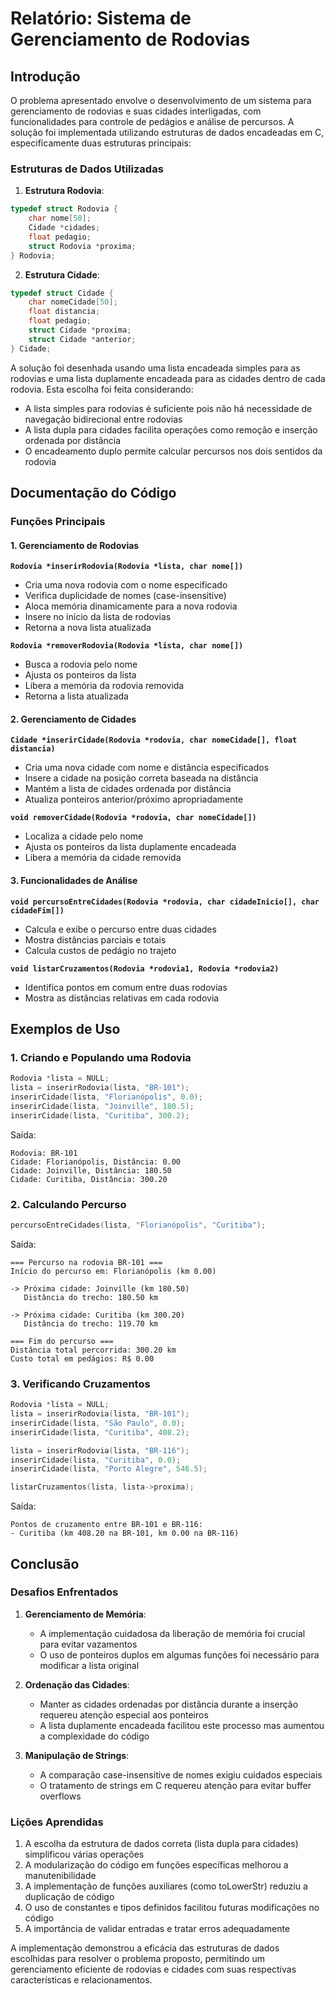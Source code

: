 # Relatório: Sistema de Gerenciamento de Rodovias

## Introdução

O problema apresentado envolve o desenvolvimento de um sistema para gerenciamento de rodovias e suas cidades interligadas, com funcionalidades para controle de pedágios e análise de percursos. A solução foi implementada utilizando estruturas de dados encadeadas em C, especificamente duas estruturas principais:

### Estruturas de Dados Utilizadas

1. **Estrutura Rodovia**:
```c
typedef struct Rodovia {
    char nome[50];
    Cidade *cidades;
    float pedagio;
    struct Rodovia *proxima;
} Rodovia;
```

2. **Estrutura Cidade**:
```c
typedef struct Cidade {
    char nomeCidade[50];
    float distancia;
    float pedagio;
    struct Cidade *proxima;
    struct Cidade *anterior;
} Cidade;
```

A solução foi desenhada usando uma lista encadeada simples para as rodovias e uma lista duplamente encadeada para as cidades dentro de cada rodovia. Esta escolha foi feita considerando:

- A lista simples para rodovias é suficiente pois não há necessidade de navegação bidirecional entre rodovias
- A lista dupla para cidades facilita operações como remoção e inserção ordenada por distância
- O encadeamento duplo permite calcular percursos nos dois sentidos da rodovia

## Documentação do Código

### Funções Principais

#### 1. Gerenciamento de Rodovias

**`Rodovia *inserirRodovia(Rodovia *lista, char nome[])`**
- Cria uma nova rodovia com o nome especificado
- Verifica duplicidade de nomes (case-insensitive)
- Aloca memória dinamicamente para a nova rodovia
- Insere no início da lista de rodovias
- Retorna a nova lista atualizada

**`Rodovia *removerRodovia(Rodovia *lista, char nome[])`**
- Busca a rodovia pelo nome
- Ajusta os ponteiros da lista
- Libera a memória da rodovia removida
- Retorna a lista atualizada

#### 2. Gerenciamento de Cidades

**`Cidade *inserirCidade(Rodovia *rodovia, char nomeCidade[], float distancia)`**
- Cria uma nova cidade com nome e distância especificados
- Insere a cidade na posição correta baseada na distância
- Mantém a lista de cidades ordenada por distância
- Atualiza ponteiros anterior/próximo apropriadamente

**`void removerCidade(Rodovia *rodovia, char nomeCidade[])`**
- Localiza a cidade pelo nome
- Ajusta os ponteiros da lista duplamente encadeada
- Libera a memória da cidade removida

#### 3. Funcionalidades de Análise

**`void percursoEntreCidades(Rodovia *rodovia, char cidadeInicio[], char cidadeFim[])`**
- Calcula e exibe o percurso entre duas cidades
- Mostra distâncias parciais e totais
- Calcula custos de pedágio no trajeto

**`void listarCruzamentos(Rodovia *rodovia1, Rodovia *rodovia2)`**
- Identifica pontos em comum entre duas rodovias
- Mostra as distâncias relativas em cada rodovia

## Exemplos de Uso

### 1. Criando e Populando uma Rodovia

```c
Rodovia *lista = NULL;
lista = inserirRodovia(lista, "BR-101");
inserirCidade(lista, "Florianópolis", 0.0);
inserirCidade(lista, "Joinville", 180.5);
inserirCidade(lista, "Curitiba", 300.2);
```

Saída:
```
Rodovia: BR-101
Cidade: Florianópolis, Distância: 0.00
Cidade: Joinville, Distância: 180.50
Cidade: Curitiba, Distância: 300.20
```

### 2. Calculando Percurso

```c
percursoEntreCidades(lista, "Florianópolis", "Curitiba");
```

Saída:
```
=== Percurso na rodovia BR-101 ===
Início do percurso em: Florianópolis (km 0.00)

-> Próxima cidade: Joinville (km 180.50)
   Distância do trecho: 180.50 km

-> Próxima cidade: Curitiba (km 300.20)
   Distância do trecho: 119.70 km

=== Fim do percurso ===
Distância total percorrida: 300.20 km
Custo total em pedágios: R$ 0.00
```

### 3. Verificando Cruzamentos

```c
Rodovia *lista = NULL;
lista = inserirRodovia(lista, "BR-101");
inserirCidade(lista, "São Paulo", 0.0);
inserirCidade(lista, "Curitiba", 408.2);

lista = inserirRodovia(lista, "BR-116");
inserirCidade(lista, "Curitiba", 0.0);
inserirCidade(lista, "Porto Alegre", 546.5);

listarCruzamentos(lista, lista->proxima);
```

Saída:
```
Pontos de cruzamento entre BR-101 e BR-116:
- Curitiba (km 408.20 na BR-101, km 0.00 na BR-116)
```

## Conclusão

### Desafios Enfrentados

1. **Gerenciamento de Memória**: 
   - A implementação cuidadosa da liberação de memória foi crucial para evitar vazamentos
   - O uso de ponteiros duplos em algumas funções foi necessário para modificar a lista original

2. **Ordenação das Cidades**: 
   - Manter as cidades ordenadas por distância durante a inserção requereu atenção especial aos ponteiros
   - A lista duplamente encadeada facilitou este processo mas aumentou a complexidade do código

3. **Manipulação de Strings**:
   - A comparação case-insensitive de nomes exigiu cuidados especiais
   - O tratamento de strings em C requereu atenção para evitar buffer overflows

### Lições Aprendidas

1. A escolha da estrutura de dados correta (lista dupla para cidades) simplificou várias operações
2. A modularização do código em funções específicas melhorou a manutenibilidade
3. A implementação de funções auxiliares (como toLowerStr) reduziu a duplicação de código
4. O uso de constantes e tipos definidos facilitou futuras modificações no código
5. A importância de validar entradas e tratar erros adequadamente

A implementação demonstrou a eficácia das estruturas de dados escolhidas para resolver o problema proposto, permitindo um gerenciamento eficiente de rodovias e cidades com suas respectivas características e relacionamentos.
